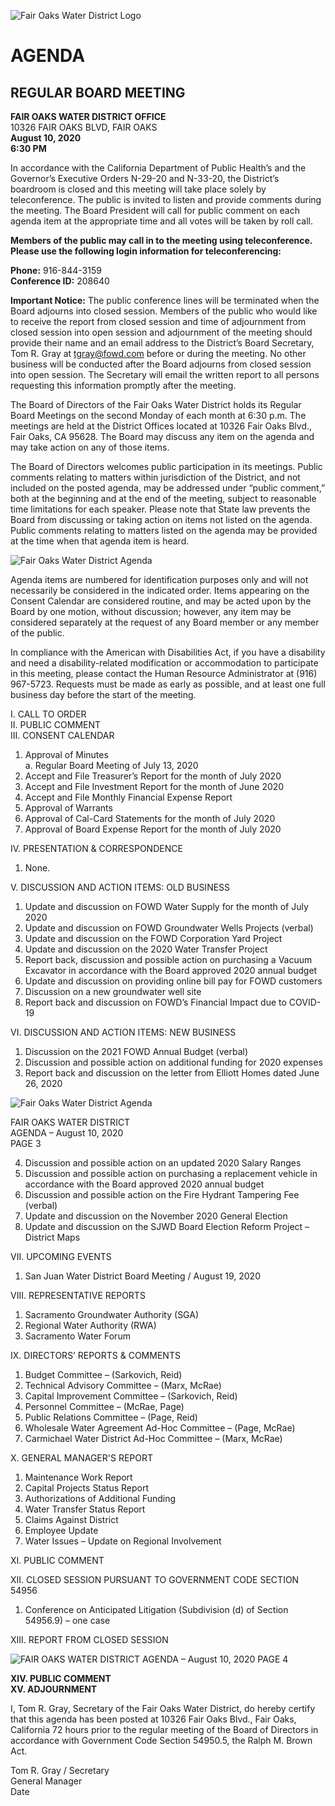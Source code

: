<!-- Page 1 -->
![Fair Oaks Water District Logo](https://www.fairoakswd.com/images/logo.png)

# AGENDA
## REGULAR BOARD MEETING

**FAIR OAKS WATER DISTRICT OFFICE**  
10326 FAIR OAKS BLVD, FAIR OAKS  
**August 10, 2020**  
**6:30 PM**

In accordance with the California Department of Public Health’s and the Governor’s Executive Orders N-29-20 and N-33-20, the District’s boardroom is closed and this meeting will take place solely by teleconference. The public is invited to listen and provide comments during the meeting. The Board President will call for public comment on each agenda item at the appropriate time and all votes will be taken by roll call.

**Members of the public may call in to the meeting using teleconference. Please use the following login information for teleconferencing:**

**Phone:** 916-844-3159  
**Conference ID:** 208640

**Important Notice:** The public conference lines will be terminated when the Board adjourns into closed session. Members of the public who would like to receive the report from closed session and time of adjournment from closed session into open session and adjournment of the meeting should provide their name and an email address to the District’s Board Secretary, Tom R. Gray at tgray@fowd.com before or during the meeting. No other business will be conducted after the Board adjourns from closed session into open session. The Secretary will email the written report to all persons requesting this information promptly after the meeting.

The Board of Directors of the Fair Oaks Water District holds its Regular Board Meetings on the second Monday of each month at 6:30 p.m. The meetings are held at the District Offices located at 10326 Fair Oaks Blvd., Fair Oaks, CA 95628. The Board may discuss any item on the agenda and may take action on any of those items.

The Board of Directors welcomes public participation in its meetings. Public comments relating to matters within jurisdiction of the District, and not included on the posted agenda, may be addressed under “public comment,” both at the beginning and at the end of the meeting, subject to reasonable time limitations for each speaker. Please note that State law prevents the Board from discussing or taking action on items not listed on the agenda. Public comments relating to matters listed on the agenda may be provided at the time when that agenda item is heard.
<!-- Page 2 -->
![Fair Oaks Water District Agenda](https://via.placeholder.com/993x768.png?text=Fair+Oaks+Water+District+Agenda)

Agenda items are numbered for identification purposes only and will not necessarily be considered in the indicated order. Items appearing on the Consent Calendar are considered routine, and may be acted upon by the Board by one motion, without discussion; however, any item may be considered separately at the request of any Board member or any member of the public.

In compliance with the American with Disabilities Act, if you have a disability and need a disability-related modification or accommodation to participate in this meeting, please contact the Human Resource Administrator at (916) 967-5723. Requests must be made as early as possible, and at least one full business day before the start of the meeting.

I. CALL TO ORDER  
II. PUBLIC COMMENT  
III. CONSENT CALENDAR  
1. Approval of Minutes  
   a. Regular Board Meeting of July 13, 2020  
2. Accept and File Treasurer’s Report for the month of July 2020  
3. Accept and File Investment Report for the month of June 2020  
4. Accept and File Monthly Financial Expense Report  
5. Approval of Warrants  
6. Approval of Cal-Card Statements for the month of July 2020  
7. Approval of Board Expense Report for the month of July 2020  

IV. PRESENTATION & CORRESPONDENCE  
1. None.  

V. DISCUSSION AND ACTION ITEMS: OLD BUSINESS  
1. Update and discussion on FOWD Water Supply for the month of July 2020  
2. Update and discussion on FOWD Groundwater Wells Projects (verbal)  
3. Update and discussion on the FOWD Corporation Yard Project  
4. Update and discussion on the 2020 Water Transfer Project  
5. Report back, discussion and possible action on purchasing a Vacuum Excavator in accordance with the Board approved 2020 annual budget  
6. Update and discussion on providing online bill pay for FOWD customers  
7. Discussion on a new groundwater well site  
8. Report back and discussion on FOWD’s Financial Impact due to COVID-19  

VI. DISCUSSION AND ACTION ITEMS: NEW BUSINESS  
1. Discussion on the 2021 FOWD Annual Budget (verbal)  
2. Discussion and possible action on additional funding for 2020 expenses  
3. Report back and discussion on the letter from Elliott Homes dated June 26, 2020  
<!-- Page 3 -->
![Fair Oaks Water District Agenda](https://via.placeholder.com/768x993.png?text=Fair+Oaks+Water+District+Agenda)

FAIR OAKS WATER DISTRICT  
AGENDA – August 10, 2020  
PAGE 3  

4. Discussion and possible action on an updated 2020 Salary Ranges  
5. Discussion and possible action on purchasing a replacement vehicle in accordance with the Board approved 2020 annual budget  
6. Discussion and possible action on the Fire Hydrant Tampering Fee (verbal)  
7. Update and discussion on the November 2020 General Election  
8. Update and discussion on the SJWD Board Election Reform Project – District Maps  

VII. UPCOMING EVENTS  
1. San Juan Water District Board Meeting / August 19, 2020  

VIII. REPRESENTATIVE REPORTS  
1. Sacramento Groundwater Authority (SGA)  
2. Regional Water Authority (RWA)  
3. Sacramento Water Forum  

IX. DIRECTORS’ REPORTS & COMMENTS  
1. Budget Committee – (Sarkovich, Reid)  
2. Technical Advisory Committee – (Marx, McRae)  
3. Capital Improvement Committee – (Sarkovich, Reid)  
4. Personnel Committee – (McRae, Page)  
5. Public Relations Committee – (Page, Reid)  
6. Wholesale Water Agreement Ad-Hoc Committee – (Page, McRae)  
7. Carmichael Water District Ad-Hoc Committee – (Marx, McRae)  

X. GENERAL MANAGER'S REPORT  
1. Maintenance Work Report  
2. Capital Projects Status Report  
3. Authorizations of Additional Funding  
4. Water Transfer Status Report  
5. Claims Against District  
6. Employee Update  
7. Water Issues – Update on Regional Involvement  

XI. PUBLIC COMMENT  

XII. CLOSED SESSION PURSUANT TO GOVERNMENT CODE SECTION 54956  
1. Conference on Anticipated Litigation (Subdivision (d) of Section 54956.9) – one case  

XIII. REPORT FROM CLOSED SESSION  
<!-- Page 4 -->
![FAIR OAKS WATER DISTRICT AGENDA – August 10, 2020 PAGE 4](https://via.placeholder.com/993x768.png?text=FAIR+OAKS+WATER+DISTRICT+AGENDA+%E2%80%93+August+10%2C+2020+PAGE+4)

**XIV. PUBLIC COMMENT**  
**XV. ADJOURNMENT**  

I, Tom R. Gray, Secretary of the Fair Oaks Water District, do hereby certify that this agenda has been posted at 10326 Fair Oaks Blvd., Fair Oaks, California 72 hours prior to the regular meeting of the Board of Directors in accordance with Government Code Section 54950.5, the Ralph M. Brown Act.

Tom R. Gray / Secretary  
General Manager  
Date  
